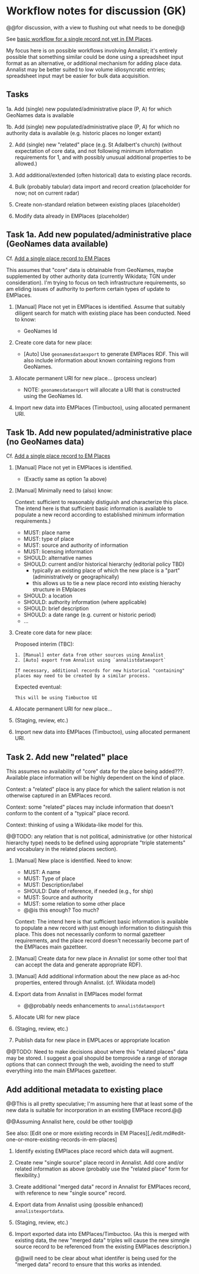 # Workflow notes for discussion (GK)

@@for discussion, with a view to flushing out what needs to be done@@

See [basic workflow for a single record not yet in EM Places](./edit.md).

My focus here is on possible workflows involving Annalist; it's entirely possible that something similar could be done using a spreadsheet input format as an alternative, or additional mechanism for adding place data.  Annalist may be better suited to low volume idiosyncratic entries; spreadsheet input mayt be easier for bulk data acquisition.


## Tasks

1a. Add (single) new populated/administrative place (P, A) for which GeoNames data is available

1b. Add (single) new populated/administrative place (P, A) for which no authority data is available (e.g. historic places no longer extant)

2. Add (single) new "related" place (e.g. St Adalbert's church) (without expectation of core data, and not following minimum information requirements for 1, and with possibly unusual additional properties to be allowed.)

3. Add additional/extended (often historical) data to existing place records.

4. Bulk (probably tabular) data import and record creation (placeholder for now; not on current radar)

5. Create non-standard relation between existing places (placeholder)

6. Modify data already in EMPlaces (placeholder)


## Task 1a. Add new populated/administrative place (GeoNames data available)

Cf. [Add a single place record to EM Places](./edit.md#add-a-single-place-record-to-em-places)

This assumes that "core" data is obtainable from GeoNames, maybe supplemented by other authority data (currently Wikidata; TGN under consideration).  I'm trying to focus on tech infrastructure requirements, so am eliding issues of authority to perform certain types of update to EMPlaces.

1.  [Manual] Place not yet in EMPlaces is identified.  Assume that suitably diligent search for match with existing place has been conducted.  Need to know:
    - GeoNames Id

2.  Create core data for new place:

    - [Auto] Use `geonamesdataexport` to generate EMPlaces RDF.  This will also include information about known containing regions from GeoNames.

3.  Allocate permanent URI for new place...  (process unclear)

    - NOTE: `geonamesdataexport` will allocate a URI that is constructed using the GeoNames Id.

4.  Import new data into EMPlaces (Timbuctoo), using allocated permanent URI.



## Task 1b. Add new populated/administrative place (no GeoNames data)

Cf. [Add a single place record to EM Places](./edit.md#add-a-single-place-record-to-em-places)

1.  [Manual] Place not yet in EMPlaces is identified.

    - (Exactly same as option 1a above)

2.  [Manual] Minimally need to (also) know:

    Context: sufficient to reasonably distiguish and characterize this place.  The intend here is that sufficient basic information is available to populate a new record according to established minimum information requirements.)

    - MUST: place name
    - MUST: type of place
    - MUST: source and authority of information
    - MUST: licensing information
    - SHOULD: alternative names
    - SHOULD: current and/or historical hierarchy (editorial policy TBD)
        - typically an existing place of which the new place is a "part" (administratively or geographically)
        - this allows us to tie a new place record into existing hierachy structure in EMplaces
    - SHOULD: a location
    - SHOULD: authority information (where applicable)
    - SHOULD: brief description
    - SHOULD: a date range (e.g. current or historic period)
    - ...

3.  Create core data for new place:

    Proposed interim (TBC): 

        1. [Manual] enter data from other sources using Annalist
        2. [Auto] export from Annalist using `annalistdataexport`

        If necessary, additional records for new historical "containing" places may need to be created by a similar process.

    Expected eventual:

        This will be using Timbuctoo UI

4.  Allocate permanent URI for new place...

5.  (Staging, review, etc.)

6.  Import new data into EMPlaces (Timbuctoo), using allocated permanent URI.


## Task 2. Add new "related" place

This assumes no availability of "core" data for the place being added???.  Available place information will be highly dependent on the kind of place.

Context: a "related" place is any place for which the salient relation is not otherwise captured in an EMPlaces record.

Context: some "related" places may include information that doesn't conform to the content of a "typical" place record.

Context: thinking of using a Wikidata-like model for this.

@@TODO: any relation that is not political, administrative (or other historical hierarchy type) needs to be defined using appropriate "triple statements" and vocabulary in the related places section).

1.  [Manual] New place is identified.  Need to know:
    - MUST: A name
    - MUST: Type of place
    - MUST: Description/label
    - SHOULD: Date of reference, if needed (e.g., for ship)
    - MUST: Source and authority
    - MUST: some relation to some other place
    - @@is this enough? Too much?

    Context: The intend here is that sufficient basic information is available to populate a new record with just enough information to distinguish this place.  This does not necessarily conform to normal gazetteer requirements, and the place record doesn't necessarily become part of the EMPlaces main gazetteer.

2.  [Manual] Create data for new place in Annalist (or some other tool that can accept the data and generate appropriate RDF).

3.  [Manual] Add additional information about the new place as ad-hoc properties, entered through Annalist.  (cf. Wikidata model)

4.  Export data from Annalist in EMPlaces model format

    - @@probably needs enhancements to `annalistdataexport`

5.  Allocate URI for new place

6.  (Staging, review, etc.)

7.  Publish data for new place in EMPLaces or appropriate location

@@TODO: Need to make decisions about where this "related places" data may be stored.  I suggest a goal shopuld be tomprovide a range of storage options that can connect through the web, avoiding the need to stuff everything into the main EMPlaces gazetteer.


## Add additional metadata to existing place

@@This is all pretty speculative; I'm assuming here that at least some of the new data is suitable for incorporation in an existing EMPlace record.@@

@@Assuming Annalist here, could be other tool@@

See also: [Edit one or more existing records in EM Places][./edit.md#edit-one-or-more-existing-records-in-em-places]

1. Identify existing EMPlaces place record which data will augment.

2. Create new "single source" place record in Annalist.  Add core and/or related information as above (probably use the "related place" form for flexibility.)

3. Create additional "merged data" record in Annalist for EMPlaces record, with reference to new "single source" record.

4. Export data from Annalist using (possible enhanced) `annalistexportdata`.

5. (Staging, review, etc.)

6. Import exported data into EMPlaces/Timbuctoo.  (As this is merged with existing data, the new "merged data" triples will cause the new simngle source record to be referenced from the existing EMPlaces description.)

    @@will need to be clear about what identifer is being used for the "merged data" record to ensure that this works as intended.

